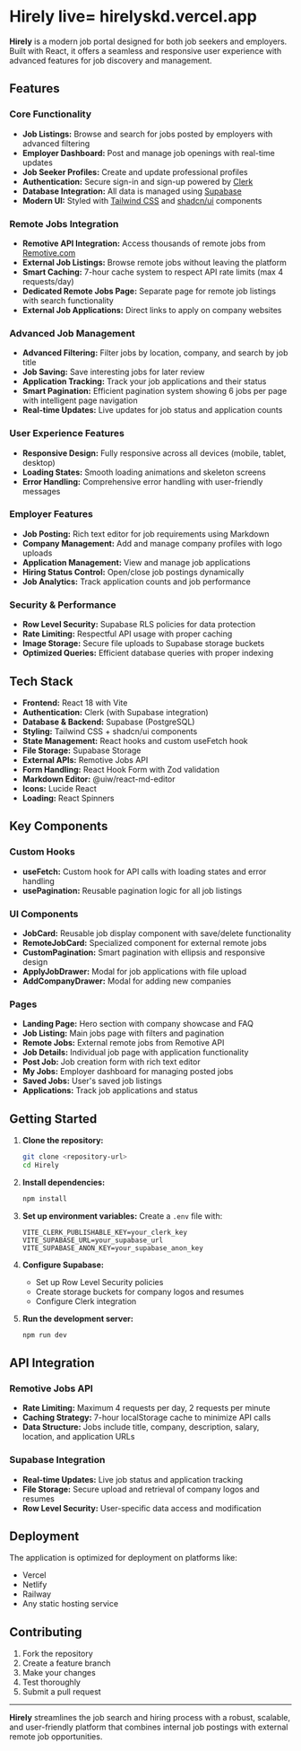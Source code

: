 # Hirely live= hirelyskd.vercel.app

**Hirely** is a modern job portal designed for both job seekers and employers. Built with React, it offers a seamless and responsive user experience with advanced features for job discovery and management.

## Features

### Core Functionality
- **Job Listings:** Browse and search for jobs posted by employers with advanced filtering
- **Employer Dashboard:** Post and manage job openings with real-time updates
- **Job Seeker Profiles:** Create and update professional profiles
- **Authentication:** Secure sign-in and sign-up powered by [Clerk](https://clerk.com/)
- **Database Integration:** All data is managed using [Supabase](https://supabase.com/)
- **Modern UI:** Styled with [Tailwind CSS](https://tailwindcss.com/) and [shadcn/ui](https://ui.shadcn.com/) components

### Remote Jobs Integration
- **Remotive API Integration:** Access thousands of remote jobs from [Remotive.com](https://remotive.com/)
- **External Job Listings:** Browse remote jobs without leaving the platform
- **Smart Caching:** 7-hour cache system to respect API rate limits (max 4 requests/day)
- **Dedicated Remote Jobs Page:** Separate page for remote job listings with search functionality
- **External Job Applications:** Direct links to apply on company websites

### Advanced Job Management
- **Advanced Filtering:** Filter jobs by location, company, and search by job title
- **Job Saving:** Save interesting jobs for later review
- **Application Tracking:** Track your job applications and their status
- **Smart Pagination:** Efficient pagination system showing 6 jobs per page with intelligent page navigation
- **Real-time Updates:** Live updates for job status and application counts

### User Experience Features
- **Responsive Design:** Fully responsive across all devices (mobile, tablet, desktop)
- **Loading States:** Smooth loading animations and skeleton screens
- **Error Handling:** Comprehensive error handling with user-friendly messages

### Employer Features
- **Job Posting:** Rich text editor for job requirements using Markdown
- **Company Management:** Add and manage company profiles with logo uploads
- **Application Management:** View and manage job applications
- **Hiring Status Control:** Open/close job postings dynamically
- **Job Analytics:** Track application counts and job performance

### Security & Performance
- **Row Level Security:** Supabase RLS policies for data protection
- **Rate Limiting:** Respectful API usage with proper caching
- **Image Storage:** Secure file uploads to Supabase storage buckets
- **Optimized Queries:** Efficient database queries with proper indexing

## Tech Stack

- **Frontend:** React 18 with Vite
- **Authentication:** Clerk (with Supabase integration)
- **Database & Backend:** Supabase (PostgreSQL)
- **Styling:** Tailwind CSS + shadcn/ui components
- **State Management:** React hooks and custom useFetch hook
- **File Storage:** Supabase Storage
- **External APIs:** Remotive Jobs API
- **Form Handling:** React Hook Form with Zod validation
- **Markdown Editor:** @uiw/react-md-editor
- **Icons:** Lucide React
- **Loading:** React Spinners

## Key Components

### Custom Hooks
- **useFetch:** Custom hook for API calls with loading states and error handling
- **usePagination:** Reusable pagination logic for all job listings

### UI Components
- **JobCard:** Reusable job display component with save/delete functionality
- **RemoteJobCard:** Specialized component for external remote jobs
- **CustomPagination:** Smart pagination with ellipsis and responsive design
- **ApplyJobDrawer:** Modal for job applications with file upload
- **AddCompanyDrawer:** Modal for adding new companies

### Pages
- **Landing Page:** Hero section with company showcase and FAQ
- **Job Listing:** Main jobs page with filters and pagination
- **Remote Jobs:** External remote jobs from Remotive API
- **Job Details:** Individual job page with application functionality
- **Post Job:** Job creation form with rich text editor
- **My Jobs:** Employer dashboard for managing posted jobs
- **Saved Jobs:** User's saved job listings
- **Applications:** Track job applications and status

## Getting Started

1. **Clone the repository:**
   ```bash
   git clone <repository-url>
   cd Hirely
   ```

2. **Install dependencies:**
   ```bash
   npm install
   ```

3. **Set up environment variables:**
   Create a `.env` file with:
   ```env
   VITE_CLERK_PUBLISHABLE_KEY=your_clerk_key
   VITE_SUPABASE_URL=your_supabase_url
   VITE_SUPABASE_ANON_KEY=your_supabase_anon_key
   ```

4. **Configure Supabase:**
   - Set up Row Level Security policies
   - Create storage buckets for company logos and resumes
   - Configure Clerk integration

5. **Run the development server:**
   ```bash
   npm run dev
   ```

## API Integration

### Remotive Jobs API
- **Rate Limiting:** Maximum 4 requests per day, 2 requests per minute
- **Caching Strategy:** 7-hour localStorage cache to minimize API calls
- **Data Structure:** Jobs include title, company, description, salary, location, and application URLs

### Supabase Integration
- **Real-time Updates:** Live job status and application tracking
- **File Storage:** Secure upload and retrieval of company logos and resumes
- **Row Level Security:** User-specific data access and modification

## Deployment

The application is optimized for deployment on platforms like:
- Vercel
- Netlify
- Railway
- Any static hosting service

## Contributing

1. Fork the repository
2. Create a feature branch
3. Make your changes
4. Test thoroughly
5. Submit a pull request



---

**Hirely** streamlines the job search and hiring process with a robust, scalable, and user-friendly platform that combines internal job postings with external remote job opportunities.
